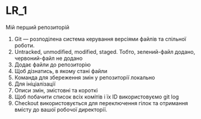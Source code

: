 # LR_1
Мій перший репозиторій
1) Git — розподілена система керування версіями файлів та спільної роботи.
2) Untracked, unmodified, modified, staged. Тобто, зелений-файл додано, червоний-файл не додано
3) Додає файли до репозиторію
4) Щоб дізнатись, в якому стані файли
5) Команда для збереження змін у репозиторії локально
6) Для ініціалізації
7) Описи змін, змістовні та короткі
8) Щоб побачити список всіх комітів і їх ID використовуємо git log
9) Сheckout використовується для переключення гілок та отримання вмісту до вашої робочої директорії.

